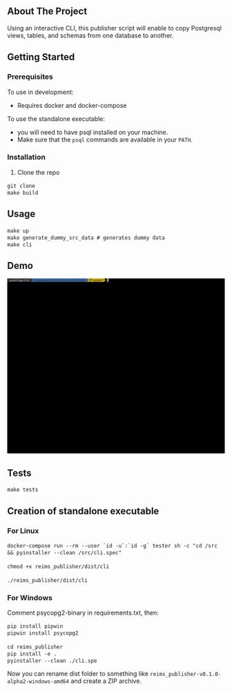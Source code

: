 ## About The Project

Using an interactive CLI, this publisher script will enable to
copy Postgresql views, tables, and schemas from one database to
another.

## Getting Started

### Prerequisites

To use in development:
- Requires docker and docker-compose

To use the standalone executable:
- you will need to have psql installed on your machine.
- Make sure that the `psql` commands are available in your `PATH`.

### Installation

1. Clone the repo
```shell
git clone
make build
```

## Usage

```shell
make up
make generate_dummy_src_data # generates dummy data
make cli
```

## Demo

<img src="./intro.gif">


## Tests

```shell
make tests
```


## Creation of standalone executable

### For Linux

```shell
docker-compose run --rm --user `id -u`:`id -g` tester sh -c "cd /src && pyinstaller --clean /src/cli.spec"

chmod +x reims_publisher/dist/cli

./reims_publisher/dist/cli
```

### For Windows

Comment psycopg2-binary in requirements.txt, then:

```
pip install pipwin
pipwin install psycopg2

cd reims_publisher
pip install -e .
pyinstaller --clean ./cli.spe
```

Now you can rename dist folder to something like `reims_publisher-v0.1.0-alpha2-windows-amd64`
and create a ZIP archive.
